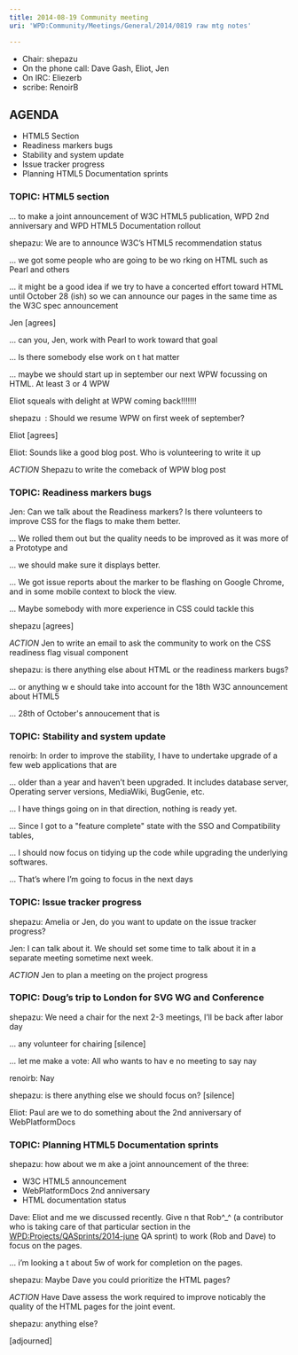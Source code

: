```yaml
---
title: 2014-08-19 Community meeting
uri: 'WPD:Community/Meetings/General/2014/0819 raw mtg notes'

---
```

-   Chair: shepazu
-   On the phone call: Dave Gash, Eliot, Jen
-   On IRC: Eliezerb
-   scribe: RenoirB

## AGENDA

-   HTML5 Section
-   Readiness markers bugs
-   Stability and system update
-   Issue tracker progress
-   Planning HTML5 Documentation sprints

### TOPIC: HTML5 section

... to make a joint announcement of W3C HTML5 publication, WPD 2nd anniversary and WPD HTML5 Documentation rollout

shepazu: We are to announce W3C’s HTML5 recommendation status

... we got some people who are going to be wo rking on HTML such as Pearl and others

... it might be a good idea if we try to have a concerted effort toward HTML until October 28 (ish) so we can announce our pages in the same time as the W3C spec announcement

Jen [agrees]

... can you, Jen, work with Pearl to work toward that goal

... Is there somebody else work on t hat matter

... maybe we should start up in september our next WPW focussing on HTML. At least 3 or 4 WPW

Eliot squeals with delight at WPW coming back!!!!!!!

shepazu  : Should we resume WPW on first week of september?

Eliot [agrees]

Eliot: Sounds like a good blog post. Who is volunteering to write it up

*ACTION* Shepazu to write the comeback of WPW blog post

### TOPIC: Readiness markers bugs

Jen: Can we talk about the Readiness markers? Is there volunteers to improve CSS for the flags to make them better.

... We rolled them out but the quality needs to be improved as it was more of a Prototype and

... we should make sure it displays better.

... We got issue reports about the marker to be flashing on Google Chrome, and in some mobile context to block the view.

... Maybe somebody with more experience in CSS could tackle this

shepazu [agrees]

*ACTION* Jen to write an email to ask the community to work on the CSS readiness flag visual component

shepazu: is there anything else about HTML or the readiness markers bugs?

... or anything w e should take into account for the 18th W3C announcement about HTML5

... 28th of October's annoucement that is

### TOPIC: Stability and system update

renoirb: In order to improve the stability, I have to undertake upgrade of a few web applications that are

 ... older than a year and haven’t been upgraded. It includes database server, Operating server versions, MediaWiki, BugGenie, etc.

... I have things going on in that direction, nothing is ready yet.

... Since I got to a "feature complete" state with the SSO and Compatibility tables,

... I should now focus on tidying up the code while upgrading the underlying softwares.

... That’s where I’m going to focus in the next days

### TOPIC: Issue tracker progress

shepazu: Amelia or Jen, do you want to update on the issue tracker progress?

Jen: I can talk about it. We should set some time to talk about it in a separate meeting sometime next week.

*ACTION* Jen to plan a meeting on the project progress

### TOPIC: Doug’s trip to London for SVG WG and Conference

shepazu: We need a chair for the next 2-3 meetings, I’ll be back after labor day

... any volunteer for chairing [silence]

... let me make a vote: All who wants to hav e no meeting to say nay

renoirb: Nay

shepazu: is there anything else we should focus on? [silence]

Eliot: Paul are we to do something about the 2nd anniversary of WebPlatformDocs

### TOPIC: Planning HTML5 Documentation sprints

shepazu: how about we m ake a joint announcement of the three:

-   W3C HTML5 announcement
-   WebPlatformDocs 2nd anniversary
-   HTML documentation status

Dave: Eliot and me we discussed recently. Give n that Rob\^\_\^ (a contributor who is taking care of that particular section in the [WPD:Projects/QASprints/2014-june](/WPD:Projects/QASprints/2014-june) QA sprint) to work (Rob and Dave) to focus on the pages.

... i’m looking a t about 5w of work for completion on the pages.

shepazu: Maybe Dave you could prioritize the HTML pages?

*ACTION* Have Dave assess the work required to improve noticably the quality of the HTML pages for the joint event.

shepazu: anything else?

[adjourned]
